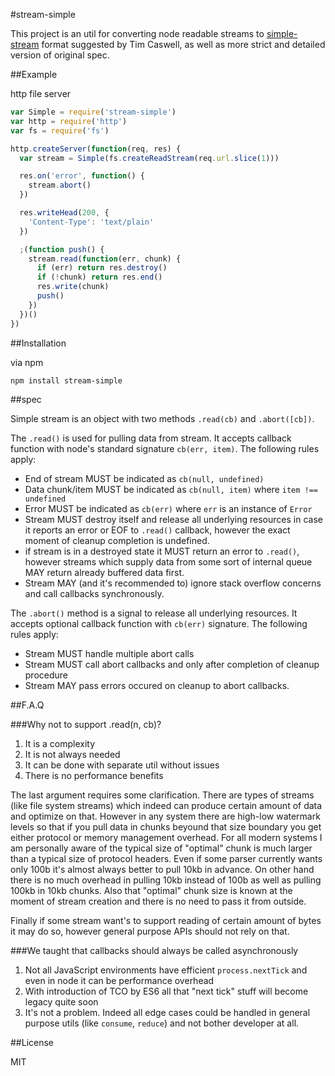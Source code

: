 #stream-simple

This project is an util for converting node readable streams
to [simple-stream](https://github.com/creationix/js-git/blob/master/specs/simple-stream.md)
format suggested by Tim Caswell, as well as more strict and detailed version of original spec.

##Example

http file server

```javascript
var Simple = require('stream-simple')
var http = require('http')
var fs = require('fs')

http.createServer(function(req, res) {
  var stream = Simple(fs.createReadStream(req.url.slice(1)))

  res.on('error', function() {
    stream.abort()
  })

  res.writeHead(200, {
    'Content-Type': 'text/plain'
  })

  ;(function push() {
    stream.read(function(err, chunk) {
      if (err) return res.destroy()
      if (!chunk) return res.end()
      res.write(chunk)
      push()
    })
  })()
})
```

##Installation

via npm

```
npm install stream-simple
```

##spec

Simple stream is an object with two methods `.read(cb)` and `.abort([cb])`.

The `.read()` is used for pulling data from stream. It accepts callback function with
node's standard signature `cb(err, item)`. The following rules apply:

  * End of stream MUST be indicated as `cb(null, undefined)`
  * Data chunk/item MUST be indicated as `cb(null, item)` where `item !== undefined`
  * Error MUST be indicated as `cb(err)` where `err` is an instance of `Error`
  * Stream MUST destroy itself and release all underlying resources in case it reports
  an error or EOF to `.read()` callback, however the exact moment of cleanup completion is undefined.
  * if stream is in a destroyed state it MUST return an error to `.read()`, however
  streams which supply data from some sort of internal queue MAY return already buffered
  data first.
  * Stream MAY (and it's recommended to) ignore stack overflow concerns and call callbacks synchronously.

The `.abort()` method is a signal to release all underlying resources.
It accepts optional callback function with `cb(err)` signature.
The following rules apply:

  * Stream MUST handle multiple abort calls
  * Stream MUST call abort callbacks and only after completion of cleanup procedure
  * Stream MAY pass errors occured on cleanup to abort callbacks.

##F.A.Q

###Why not to support .read(n, cb)?

  1. It is a complexity
  2. It is not always needed
  3. It can be done with separate util without issues
  4. There is no performance benefits

The last argument requires some clarification. There are types
of streams (like file system streams) which indeed can produce
certain amount of data and optimize on that. However in any
system there are high-low watermark levels so that
if you pull data in chunks beyound that size boundary you get
either protocol or memory management overhead. For all modern systems
I am personally aware of the typical size of "optimal" chunk is much larger
than a typical size of protocol headers. Even if some parser currently wants
only 100b it's almost always better to pull 10kb in advance. On other hand there is no
much overhead in pulling 10kb instead of 100b as well as pulling 100kb in 10kb chunks.
Also that "optimal" chunk size is known at the moment of stream creation and there is no
need to pass it from outside.

Finally if some stream want's to support reading of certain amount of bytes it may do so,
however general purpose APIs should not rely on that.

###We taught that callbacks should always be called asynchronously

  1. Not all JavaScript environments have efficient `process.nextTick`
  and even in node it can be performance overhead
  2. With introduction of TCO by ES6 all that "next tick" stuff will become
  legacy quite soon
  3. It's not a problem. Indeed all edge cases could be handled
  in general purpose utils (like `consume`, `reduce`) and not bother developer at all.


##License

MIT
